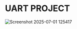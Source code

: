 # UART PROJECT

![Screenshot 2025-07-01 125417](https://github.com/user-attachments/assets/f045cdd0-d0c0-4fc5-87a8-57fd8e313d7b)
